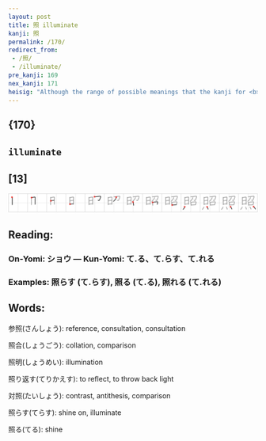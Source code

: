 ```yaml
---
layout: post
title: 照 illuminate
kanji: 照
permalink: /170/
redirect_from:
 - /照/
 - /illuminate/
pre_kanji: 169
nex_kanji: 171
heisig: "Although the range of possible meanings that the kanji for <b>illuminate</b> can have is about as rich as the connotations of the English word, we need to focus on just one of them: to make something <i>shine</i>. If you glaze a pot and put it into the <i>oven</i> to <i>fire</i> it, you in fact <i>illuminate</i> it. Hence the kanji for <b>illuminate</b> compares the kanji for <i>shining</i> with the primitive element for the <i>oven's fire</i>."
---
```


## {170}

## `illuminate`

## [13]

<div class="stroke"><img src="../images/E785A7.png" /></div>

## Reading:

### On-Yomi: ショウ &mdash; Kun-Yomi: て.る、て.らす、て.れる

### Examples: 照らす (て.らす), 照る (て.る), 照れる (て.れる)

## Words:

参照(さんしょう): reference, consultation, consultation

照合(しょうごう): collation, comparison

照明(しょうめい): illumination

照り返す(てりかえす): to reflect, to throw back light

対照(たいしょう): contrast, antithesis, comparison

照らす(てらす): shine on, illuminate

照る(てる): shine
